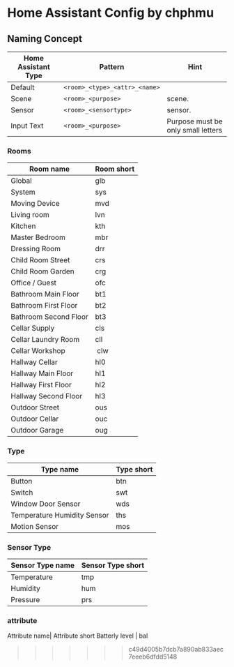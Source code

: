 # Home Assistant Config by chphmu #

## Naming Concept ##

Home Assistant Type | Pattern | Hint
------ | ------ | ------
Default | ```<room>_<type>_<attr>_<name>``` |
Scene | ```<room>_<purpose>``` | scene.
Sensor | ```<room>_<sensortype>``` | sensor.
Input Text | ```<room>_<purpose>``` | Purpose must be only small letters

### Rooms ###
Room name | Room short
------ | ------
Global | glb
System | sys
Moving Device | mvd
Living room | lvn
Kitchen | kth
Master Bedroom | mbr
Dressing Room | drr
Child Room Street | crs
Child Room Garden | crg 
Office / Guest| ofc
Bathroom Main Floor | bt1
Bathroom First Floor | bt2
Bathroom Second Floor | bt3
Cellar Supply | cls
Cellar Laundry Room | cll
Cellar Workshop | clw
Hallway Cellar | hl0
Hallway Main Floor | hl1
Hallway First Floor | hl2
Hallway Second Floor | hl3
Outdoor Street | ous
Outdoor Cellar | ouc
Outdoor Garage | oug

### Type ###
Type name | Type short
------ | ------
Button | btn
Switch | swt
Window Door Sensor | wds
Temperature Humidity Sensor | ths
Motion Sensor | mos

### Sensor Type ###
Sensor Type name | Sensor Type short
------ | ------
Temperature | tmp
Humidity | hum
Pressure | prs

### attribute ###
Attribute name| Attribute short
Batterly level | bal

>>>>>>> c49d4005b7dcb7a890ab833aec7eeeb6dfdd5148
